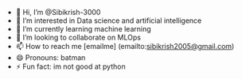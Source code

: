 - 👋 Hi, I’m @Sibikrish-3000
- 👀 I’m interested in Data science and artificial intelligence 
- 🌱 I’m currently learning machine learning
- 💞️ I’m looking to collaborate on MLOps
- 📫 How to reach me [emailme] (emailto:sibikrish2005@gmail.com)
- 😄 Pronouns: batman
- ⚡ Fun fact: im not good at python

<!---
Sibikrish-3000/Sibikrish-3000 is a ✨ special ✨ repository because its `README.md` (this file) appears on your GitHub profile.
You can click the Preview link to take a look at your changes.
--->
